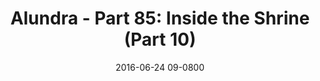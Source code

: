 ---
layout: entry.pug
title: "Alundra - Part 85: Inside the Shrine (Part 10)"
date: 2016-06-24 09-0800
publishDate: 2017-10-31 12:00:00 -0800
categories: playthroughs alundra
draft: true
---